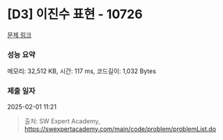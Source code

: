 # [D3] 이진수 표현 - 10726 

[문제 링크](https://swexpertacademy.com/main/code/problem/problemDetail.do?contestProbId=AXRSXf_a9qsDFAXS) 

### 성능 요약

메모리: 32,512 KB, 시간: 117 ms, 코드길이: 1,032 Bytes

### 제출 일자

2025-02-01 11:21



> 출처: SW Expert Academy, https://swexpertacademy.com/main/code/problem/problemList.do